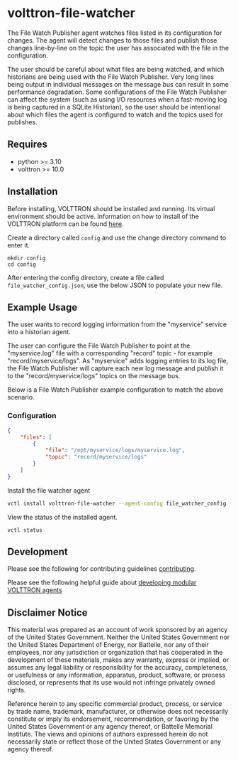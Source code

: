 # volttron-file-watcher

The File Watch Publisher agent watches files listed in its configuration for changes.  The agent will detect changes to
those files and publish those changes line-by-line on the topic the user has associated with the file in the
configuration.

The user should be careful about what files are being watched, and which historians are being used with the
File Watch Publisher.  Very long lines being output in individual messages on the message bus can result in some
performance degradation.  Some configurations of the File Watch Publisher can affect the system (such as using I/O
resources when a fast-moving log is being captured in a SQLite Historian), so the user should be intentional about which
files the agent is configured to watch and the topics used for publishes.

## Requires

* python >= 3.10
* volttron >= 10.0

## Installation

Before installing, VOLTTRON should be installed and running.  Its virtual environment should be active.
Information on how to install of the VOLTTRON platform can be found
[here](https://github.com/eclipse-volttron/volttron-core).

Create a directory called `config` and use the change directory command to enter it.

```shell
mkdir config
cd config
```

After entering the config directory, create a file called `file_watcher_config.json`, use the below JSON to populate your new file.

## Example Usage

The user wants to record logging information from the "myservice" service into a historian agent.

The user can configure the File Watch Publisher to point at the "myservice.log" file with a corresponding "record"
topic -  for example "record/myservice/logs".  As "myservice" adds logging entries to its log file, the File Watch
Publisher will capture each new log message and publish it to the "record/myservice/logs" topics on the message bus.

Below is a File Watch Publisher example configuration to match the above scenario.

### Configuration

```json
{
    "files": [
        {
            "file": "/opt/myservice/logs/myservice.log",
            "topic": "record/myservice/logs"
        }
    ]
}
```

Install the file watcher agent

```bash
vctl install volttron-file-watcher --agent-config file_watcher_config --vip-identity platform.file_watcher --start --force
```

View the status of the installed agent.

```shell
vctl status
```

## Development

Please see the following for contributing guidelines [contributing](https://github.com/eclipse-volttron/volttron-core/blob/develop/CONTRIBUTING.md).

Please see the following helpful guide about [developing modular VOLTTRON agents](https://github.com/eclipse-volttron/volttron-core/blob/develop/DEVELOPING_ON_MODULAR.md)

## Disclaimer Notice

This material was prepared as an account of work sponsored by an agency of the
United States Government.  Neither the United States Government nor the United
States Department of Energy, nor Battelle, nor any of their employees, nor any
jurisdiction or organization that has cooperated in the development of these
materials, makes any warranty, express or implied, or assumes any legal
liability or responsibility for the accuracy, completeness, or usefulness or any
information, apparatus, product, software, or process disclosed, or represents
that its use would not infringe privately owned rights.

Reference herein to any specific commercial product, process, or service by
trade name, trademark, manufacturer, or otherwise does not necessarily
constitute or imply its endorsement, recommendation, or favoring by the United
States Government or any agency thereof, or Battelle Memorial Institute. The
views and opinions of authors expressed herein do not necessarily state or
reflect those of the United States Government or any agency thereof.
